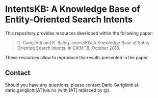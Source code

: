 # IntentsKB: A Knowledge Base of Entity-Oriented Search Intents

This repository provides resources developed within the following paper:

> D. Garigliotti and K. Balog. IntentsKB: A Knowledge Base of Entity-Oriented Search Intents. In CIKM'18, October 2018.

These resources allow to reproduce the results presented in the paper.


## Contact

Should you have any questions, please contact Darío Garigliotti at dario.garigliotti[AT]uis.no (with [AT] replaced by @).

